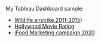 My Tableau Dashboard sample:
- [Wildlife airstrike 2011-2015](https://public.tableau.com/views/WildlifeAir-strikes2001-2015/Dashboard1?:language=en-US&:sid=&:redirect=auth&:display_count=n&:origin=viz_share_link))
- [Hollywood Movie Rating](https://public.tableau.com/views/Movierating_17313678948510/Dashboard2?:language=en-US&:sid=&:redirect=auth&:display_count=n&:origin=viz_share_link)
- [iFood Marketing campaign 2020](https://public.tableau.com/views/iFoodMarketingCampaign2020/Dashboard1?:language=en-US&:sid=&:redirect=auth&:display_count=n&:origin=viz_share_link)
